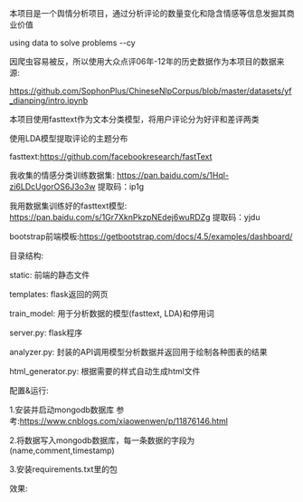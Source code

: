 本项目是一个舆情分析项目，通过分析评论的数量变化和隐含情感等信息发掘其商业价值

using data to solve problems	--cy

因爬虫容易被反，所以使用大众点评06年-12年的历史数据作为本项目的数据来源:

https://github.com/SophonPlus/ChineseNlpCorpus/blob/master/datasets/yf_dianping/intro.ipynb

本项目使用fasttext作为文本分类模型，将用户评论分为好评和差评两类

使用LDA模型提取评论的主题分布

fasttext:https://github.com/facebookresearch/fastText

我收集的情感分类训练数据集: https://pan.baidu.com/s/1Hql-zi6LDcUgorOS6J3o3w  提取码：ip1g

我用数据集训练好的fasttext模型: https://pan.baidu.com/s/1Gr7XknPkzpNEdej6wuRDZg  提取码：yjdu

bootstrap前端模板:https://getbootstrap.com/docs/4.5/examples/dashboard/

目录结构: 

static: 前端的静态文件

templates: flask返回的网页

train_model: 用于分析数据的模型(fasttext, LDA)和停用词

server.py: flask程序

analyzer.py: 封装的API调用模型分析数据并返回用于绘制各种图表的结果

html_generator.py: 根据需要的样式自动生成html文件

配置&运行: 

1.安装并启动mongodb数据库 参考:https://www.cnblogs.com/xiaowenwen/p/11876146.html

2.将数据写入mongodb数据库，每一条数据的字段为(name,comment,timestamp)

3.安装requirements.txt里的包

效果: 